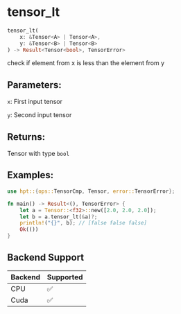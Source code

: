 # tensor_lt
```rust
tensor_lt(
    x: &Tensor<A> | Tensor<A>, 
    y: &Tensor<B> | Tensor<B>
) -> Result<Tensor<bool>, TensorError>
```
check if element from x is less than the element from y

## Parameters:
`x`: First input tensor

`y`: Second input tensor

## Returns:
Tensor with type `bool`

## Examples:
```rust
use hpt::{ops::TensorCmp, Tensor, error::TensorError};

fn main() -> Result<(), TensorError> {
    let a = Tensor::<f32>::new([2.0, 2.0, 2.0]);
    let b = a.tensor_lt(&a)?;
    println!("{}", b); // [false false false]
    Ok(())
}
```
## Backend Support
| Backend | Supported |
|---------|-----------|
| CPU     | ✅         |
| Cuda    | ✅        |
